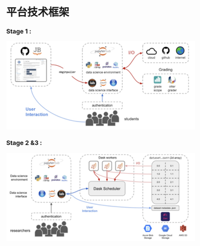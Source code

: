 # 平台技术框架

### Stage 1 :

![](../.gitbook/assets/image.png)

### Stage 2 &3 :

![](<../.gitbook/assets/image (1).png>)
